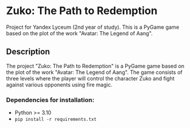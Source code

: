 # Zuko: The Path to Redemption
Project for Yandex Lyceum (2nd year of study). This is a PyGame game based on the plot of the work "Avatar: The Legend of Aang".
## Description
The project "Zuko: The Path to Redemption" is a PyGame game based on the plot of the work "Avatar: The Legend of Aang". The game consists of three levels where the player will control the character Zuko and fight against various opponents using fire magic.
### Dependencies for installation:
- Python >= 3.10
- `pip install -r requirements.txt`

